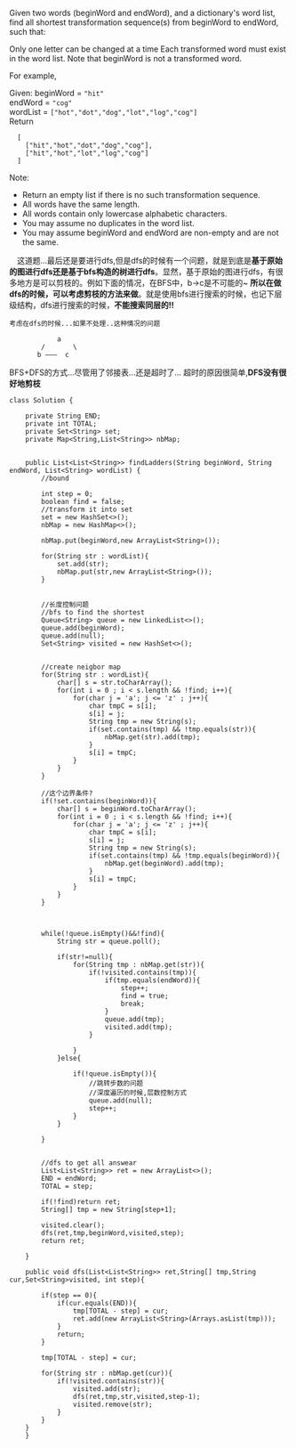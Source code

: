 Given two words (beginWord and endWord), and a dictionary's word list, find all shortest transformation sequence(s) from beginWord to endWord, such that:

Only one letter can be changed at a time
Each transformed word must exist in the word list. Note that beginWord is not a transformed word.

For example,

Given:
beginWord = `"hit"`\
endWord = `"cog"`\
wordList = `["hot","dot","dog","lot","log","cog"]`\
Return
```
  [
    ["hit","hot","dot","dog","cog"],
    ["hit","hot","lot","log","cog"]
  ]
```
Note:
* Return an empty list if there is no such transformation sequence.
* All words have the same length.
* All words contain only lowercase alphabetic characters.
* You may assume no duplicates in the word list.
* You may assume beginWord and endWord are non-empty and are not the same.


&emsp;这道题...最后还是要进行dfs,但是dfs的时候有一个问题，就是到底是**基于原始的图进行dfs还是基于bfs构造的树进行dfs**。显然，基于原始的图进行dfs，有很多地方是可以剪枝的。例如下面的情况，在BFS中，b->c是不可能的~ **所以在做dfs的时候，可以考虑剪枝的方法来做**。就是使用bfs进行搜索的时候，也记下层级结构，dfs进行搜索的时候，**不能搜索同层的!!**

```
考虑在dfs的时候...如果不处理..这种情况的问题

            a
        /       \
       b ———  c
```




BFS+DFS的方式...尽管用了邻接表...还是超时了... 超时的原因很简单,**DFS没有很好地剪枝**
```
class Solution {
    
    private String END;
    private int TOTAL;
    private Set<String> set;
    private Map<String,List<String>> nbMap;
    
    
    public List<List<String>> findLadders(String beginWord, String endWord, List<String> wordList) {
        //bound
        
        int step = 0;
        boolean find = false;
        //transform it into set
        set = new HashSet<>();
        nbMap = new HashMap<>();
        
        nbMap.put(beginWord,new ArrayList<String>());
        
        for(String str : wordList){
            set.add(str);
            nbMap.put(str,new ArrayList<String>());
        }
        
        
        //长度控制问题
        //bfs to find the shortest
        Queue<String> queue = new LinkedList<>();
        queue.add(beginWord);
        queue.add(null);
        Set<String> visited = new HashSet<>();

        
        //create neigbor map
        for(String str : wordList){
            char[] s = str.toCharArray();
            for(int i = 0 ; i < s.length && !find; i++){
                for(char j = 'a'; j <= 'z' ; j++){
                    char tmpC = s[i];
                    s[i] = j;
                    String tmp = new String(s);
                    if(set.contains(tmp) && !tmp.equals(str)){
                        nbMap.get(str).add(tmp);
                    }
                    s[i] = tmpC;   
                }
            }
        }
        
        //这个边界条件?
        if(!set.contains(beginWord)){
            char[] s = beginWord.toCharArray();
            for(int i = 0 ; i < s.length && !find; i++){
                for(char j = 'a'; j <= 'z' ; j++){
                    char tmpC = s[i];
                    s[i] = j;
                    String tmp = new String(s);
                    if(set.contains(tmp) && !tmp.equals(beginWord)){
                        nbMap.get(beginWord).add(tmp);
                    }
                    s[i] = tmpC;   
                }
            }
        }

        
        
        while(!queue.isEmpty()&&!find){
            String str = queue.poll();
            
            if(str!=null){
                for(String tmp : nbMap.get(str)){
                    if(!visited.contains(tmp)){
                        if(tmp.equals(endWord)){
                            step++;
                            find = true;
                            break;
                        }
                        queue.add(tmp);
                        visited.add(tmp);
                    }
                    
                }
            }else{
                         
                if(!queue.isEmpty()){
                    //跳转步数的问题
                    //深度遍历的时候,层数控制方式
                    queue.add(null);
                    step++;
                }
            }

        }
        
        
        //dfs to get all answear
        List<List<String>> ret = new ArrayList<>();
        END = endWord;
        TOTAL = step;
        
        if(!find)return ret;
        String[] tmp = new String[step+1];
        
        visited.clear();
        dfs(ret,tmp,beginWord,visited,step);
        return ret;
        
    }
    
    public void dfs(List<List<String>> ret,String[] tmp,String cur,Set<String>visited, int step){
        
        if(step == 0){
            if(cur.equals(END)){
                tmp[TOTAL - step] = cur;
                ret.add(new ArrayList<String>(Arrays.asList(tmp)));
            }
            return;
        }
        
        tmp[TOTAL - step] = cur;
        
        for(String str : nbMap.get(cur)){
            if(!visited.contains(str)){
                visited.add(str);
                dfs(ret,tmp,str,visited,step-1);
                visited.remove(str);
            }
        }
    }
    }
    
```





